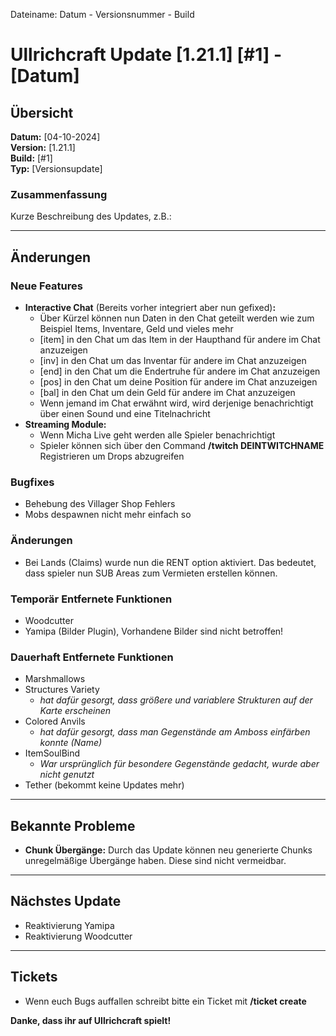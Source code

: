 Dateiname: Datum - Versionsnummer - Build

# Ullrichcraft Update [1.21.1] [#1] - [Datum]

## Übersicht

**Datum:** [04-10-2024]  
**Version:** [1.21.1]  
**Build:** [#1]  
**Typ:** [Versionsupdate]

### Zusammenfassung

Kurze Beschreibung des Updates, z.B.:

---

## Änderungen

### Neue Features
- **Interactive Chat** (Bereits vorher integriert aber nun gefixed)**:**
  - Über Kürzel können nun Daten in den Chat geteilt werden wie zum Beispiel Items, Inventare, Geld und vieles mehr
  - [item] in den Chat um das Item in der Haupthand für andere im Chat anzuzeigen
  - [inv] in den Chat um das Inventar für andere im Chat anzuzeigen
  - [end] in den Chat um die Endertruhe für andere im Chat anzuzeigen
  - [pos] in den Chat um deine Position für andere im Chat anzuzeigen
  - [bal] in den Chat um dein Geld für andere im Chat anzuzeigen
  - Wenn jemand im Chat erwähnt wird, wird derjenige benachrichtigt über einen Sound und eine Titelnachricht
- **Streaming Module:**
  - Wenn Micha Live geht werden alle Spieler benachrichtigt
  - Spieler können sich über den Command **/twitch DEINTWITCHNAME** Registrieren um Drops abzugreifen
### Bugfixes
- Behebung des Villager Shop Fehlers
- Mobs despawnen nicht mehr einfach so

### Änderungen
- Bei Lands (Claims) wurde nun die RENT option aktiviert. Das bedeutet, dass spieler nun SUB Areas zum Vermieten erstellen können.

### Temporär Entfernete Funktionen
- Woodcutter
- Yamipa (Bilder Plugin), Vorhandene Bilder sind nicht betroffen!

### Dauerhaft Entfernete Funktionen
- Marshmallows
- Structures Variety
  - *hat dafür gesorgt, dass größere und variablere Strukturen auf der Karte erscheinen*
- Colored Anvils
  - *hat dafür gesorgt, dass man Gegenstände am Amboss einfärben konnte (Name)*
- ItemSoulBind
  - *War ursprünglich für besondere Gegenstände gedacht, wurde aber nicht genutzt*
- Tether (bekommt keine Updates mehr)

---

## Bekannte Probleme
- **Chunk Übergänge:** Durch das Update können neu generierte Chunks unregelmäßige Übergänge haben. Diese sind nicht vermeidbar.

---

## Nächstes Update
- Reaktivierung Yamipa
- Reaktivierung Woodcutter

---

## Tickets
- Wenn euch Bugs auffallen schreibt bitte ein Ticket mit **/ticket create**

**Danke, dass ihr auf Ullrichcraft spielt!**
